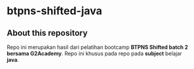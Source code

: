# btpns-shifted-java

## About this repository
Repo ini merupakan hasil dari pelatihan bootcamp **BTPNS Shifted batch 2 bersama G2Academy**.
Repo ini khusus pada repo pada **subject** belajar **java**.
